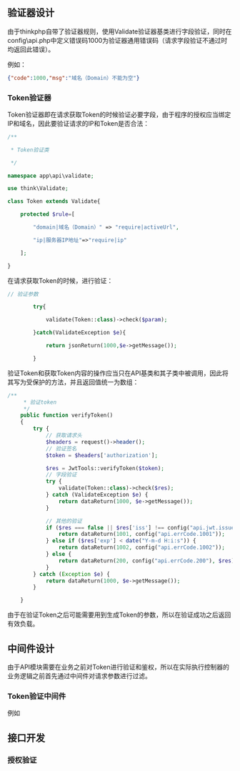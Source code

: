 ## 验证器设计

由于thinkphp自带了验证器规则，使用Validate验证器基类进行字段验证，同时在config\\api.php中定义错误码1000为验证器通用错误码（请求字段验证不通过时均返回此错误）。

例如：
```json
{"code":1000,"msg":"域名（Domain）不能为空"}
```

### Token验证器

Token验证器即在请求获取Token的时候验证必要字段，由于程序的授权应当绑定IP和域名，因此要验证请求的IP和Token是否合法：
```php
/**

 * Token验证类

 */

namespace app\api\validate;

use think\Validate;

class Token extends Validate{

    protected $rule=[

        "domain|域名（Domain）" => "require|activeUrl",

        "ip|服务器IP地址"=>"require|ip"

    ];

}
```


在请求获取Token的时候，进行验证：
```php
// 验证参数

        try{

            validate(Token::class)->check($param);

        }catch(ValidateException $e){

            return jsonReturn(1000,$e->getMessage());

        }
```


验证Token和获取Token内容的操作应当只在API基类和其子类中被调用，因此将其写为受保护的方法，并且返回值统一为数组：
```php
/**
     * 验证token
     */
    public function verifyToken()
    {
        try {
            // 获取请求头
            $headers = request()->header();
            // 验证签名
            $token = $headers['authorization'];

            $res = JwtTools::verifyToken($token);
            // 字段验证
            try {
                validate(Token::class)->check($res);
            } catch (ValidateException $e) {
                return dataReturn(1000, $e->getMessage());
            }

            // 其他的验证
            if ($res === false || $res['iss'] !== config("api.jwt.issue")) {
                return dataReturn(1001, config("api.errCode.1001"));
            } else if ($res['exp'] < date("Y-m-d H:i:s")) {
                return dataReturn(1002, config("api.errCode.1002"));
            } else {
                return dataReturn(200, config("api.errCode.200"), $res);
            }
        } catch (Exception $e) {
            return dataReturn(1000, $e->getMessage());
        }

    }
```

由于在验证Token之后可能需要用到生成Token的参数，所以在验证成功之后返回有效负载。


## 中间件设计

由于API模块需要在业务之前对Token进行验证和鉴权，所以在实际执行控制器的业务逻辑之前首先通过中间件对请求参数进行过滤。

### Token验证中间件

例如

## 接口开发

### 授权验证

